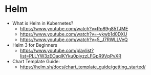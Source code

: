 # Helm

- What is Helm in Kubernetes?
  - https://www.youtube.com/watch?v=Rp89g85TJME
  - https://www.youtube.com/watch?v=-ykwb1d0DXU
  - https://www.youtube.com/watch?v=5_J7RWLLVeQ
- Helm 3 for Beginners
  - https://www.youtube.com/playlist?list=PLLYW3zEOaqlKYku0piyzzLFGpR9VpPvXR
- Chart Template Guide:
  - https://helm.sh/docs/chart_template_guide/getting_started/
